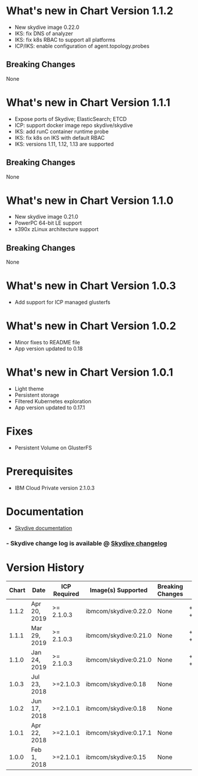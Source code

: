 # What's new in Chart Version 1.1.2

* New skydive image 0.22.0
* IKS: fix DNS of analyzer
* IKS: fix k8s RBAC to support all platforms
* ICP/IKS: enable configuration of agent.topology.probes

## Breaking Changes

None

# What's new in Chart Version 1.1.1

* Expose ports of Skydive; ElasticSearch; ETCD 
* ICP: support docker image repo skydive/skydive 
* IKS: add runC container runtime probe 
* IKS: fix k8s on IKS with default RBAC
* IKS: versions 1.11, 1.12, 1.13 are supported

## Breaking Changes

None

# What's new in Chart Version 1.1.0

* New skydive image 0.21.0
* PowerPC 64-bit LE support
* s390x zLinux architecture support

## Breaking Changes

None

# What's new in Chart Version 1.0.3

* Add support for ICP managed glusterfs

# What's new in Chart Version 1.0.2

* Minor fixes to README file
* App version updated to 0.18 

# What's new in Chart Version 1.0.1

* Light theme 
* Persistent storage  
* Filtered Kubernetes exploration
* App version updated to 0.17.1 

# Fixes
* Persistent Volume on GlusterFS


# Prerequisites
* IBM Cloud Private version 2.1.0.3

# Documentation
* [Skydive documentation](http://skydive.network/documentation/)


### - Skydive change log is available @ [Skydive changelog](https://github.com/skydive-project/skydive/blob/master/CHANGELOG.md)

# Version History

| Chart | Date | ICP Required | Image(s) Supported | Breaking Changes | Details |
| ----- | ---- | ------------ | ------------------ | ---------------- | ------- | 
| 1.1.2 | Apr 20, 2019| >= 2.1.0.3 | ibmcom/skydive:0.22.0 | None | +ppc64le, +s390x |
| 1.1.1 | Mar 29, 2019| >= 2.1.0.3 | ibmcom/skydive:0.21.0 | None | +ppc64le, +s390x |
| 1.1.0 | Jan 24, 2019| >= 2.1.0.3 | ibmcom/skydive:0.21.0 | None | +ppc64le, +s390x |
| 1.0.3 | Jul 23, 2018| >=2.1.0.3 | ibmcom/skydive:0.18 | None | |
| 1.0.2 | Jun 17, 2018| >=2.1.0.1 | ibmcom/skydive:0.18 | None | |
| 1.0.1 | Apr 22, 2018| >=2.1.0.1 | ibmcom/skydive:0.17.1 | None | |
| 1.0.0 | Feb 1, 2018| >=2.1.0.1 | ibmcom/skydive:0.15 | None | |
